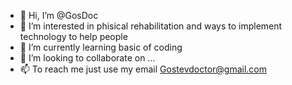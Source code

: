 - 👋 Hi, I’m @GosDoc
- 👀 I’m interested in phisical rehabilitation and ways to implement technology to help people
- 🌱 I’m currently learning basic of coding
- 💞️ I’m looking to collaborate on ...
- 📫 To reach me just use my email Gostevdoctor@gmail.com

<!---
GosDoc/GosDoc is a ✨ special ✨ repository because its `README.md` (this file) appears on your GitHub profile.
You can click the Preview link to take a look at your changes.
--->
